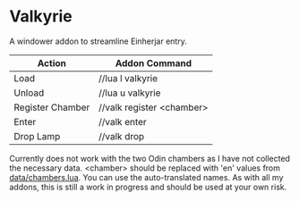 # Valkyrie
A windower addon to streamline Einherjar entry.

Action                | Addon Command
--------------------- | -----------------------------
Load                  | //lua l valkyrie
Unload                | //lua u valkyrie
Register Chamber      | //valk register \<chamber\>
Enter                 | //valk enter
Drop Lamp             | //valk drop


Currently does not work with the two Odin chambers as I have not collected the necessary data.
\<chamber\> should be replaced with 'en' values from [data/chambers.lua](https://github.com/Tny5989/Valkyrie/blob/master/data/chambers.lua).  You can use the auto-translated names.
As with all my addons, this is still a work in progress and should be used at your own risk.

